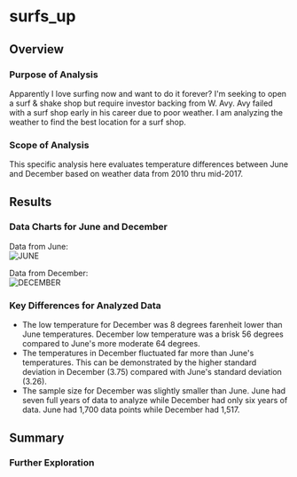 # surfs_up

## Overview

### Purpose of Analysis
Apparently I love surfing now and want to do it forever? I'm seeking to open a surf & shake shop but require investor backing from W. Avy. Avy failed with a surf shop early in his career due to poor weather. I am analyzing the weather to find the best location for a surf shop. 

### Scope of Analysis
This specific analysis here evaluates temperature differences between June and December based on weather data from 2010 thru mid-2017.

## Results

### Data Charts for June and December
Data from June: <br>
![JUNE](https://user-images.githubusercontent.com/24308495/142962683-4d510376-6b22-4894-a1ba-f9770d7bcf3a.PNG)

Data from December: <br>
![DECEMBER](https://user-images.githubusercontent.com/24308495/142962721-1316caa4-3a6f-444c-89e4-a1d671b1ac22.PNG)

### Key Differences for Analyzed Data
* The low temperature for December was 8 degrees farenheit lower than June temperatures. December low temperature was a brisk 56 degrees compared to June's more moderate 64 degrees.
* The temperatures in December fluctuated far more than June's temperatures. This can be demonstrated by the higher standard deviation in December (3.75) compared with June's standard deviation (3.26). 
* The sample size for December was slightly smaller than June. June had seven full years of data to analyze while December had only six years of data. June had 1,700 data points while December had 1,517.

## Summary

### Further Exploration
